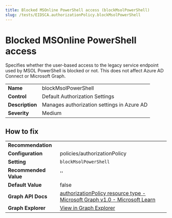 ```yaml
---
title: Blocked MSOnline PowerShell access (blockMsolPowerShell)
slug: /tests/EIDSCA.authorizationPolicy.blockMsolPowerShell
---
```


# Blocked MSOnline PowerShell access

Specifies whether the user-based access to the legacy service endpoint used by MSOL PowerShell is blocked or not. This does not affect Azure AD Connect or Microsoft Graph.

| | |
|-|-|
| **Name** | blockMsolPowerShell |
| **Control** | Default Authorization Settings |
| **Description** | Manages authorization settings in Azure AD |
| **Severity** | Medium |

## How to fix
| | |
|-|-|
| **Recommendation** |  |
| **Configuration** | policies/authorizationPolicy |
| **Setting** | `blockMsolPowerShell` |
| **Recommended Value** | '' |
| **Default Value** | false |
| **Graph API Docs** | [authorizationPolicy resource type - Microsoft Graph v1.0 - Microsoft Learn](https://learn.microsoft.com/en-us/graph/api/resources/authorizationpolicy) |
| **Graph Explorer** | [View in Graph Explorer](https://developer.microsoft.com/en-us/graph/graph-explorer?request=policies/authorizationPolicy&method=GET&version=beta&GraphUrl=https://graph.microsoft.com) |




